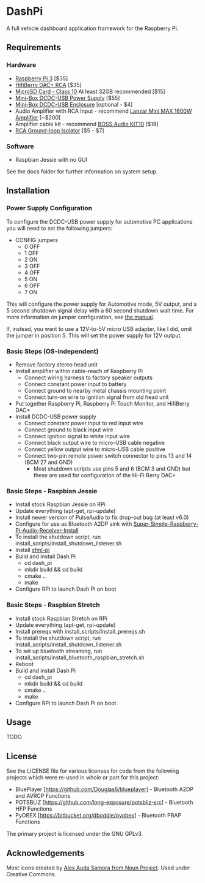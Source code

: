 DashPi
============

A full vehicle dashboard application framework for the Raspberry Pi.

Requirements
------------

### Hardware ###

* [Raspberry Pi 3](https://www.amazon.com/Raspberry-Model-A1-2GHz-64-bit-quad-core/dp/B01CD5VC92/) [$35]
* [HifiBerry DAC+ RCA](https://www.amazon.com/HiFiBerry-DACPLUS-RCA-DAC-RCA-version/dp/B0147RA2PY/) [$35]
* [MicroSD Card - Class 10](https://www.amazon.com/Sandisk-Ultra-Memory-MicroSDHC-SDSQUNC-032G-AN6IA/dp/B011Z77M0C/) At least 32GB recommended [$15]
* [Mini-Box DCDC-USB Power Supply](http://www.mini-box.com/DCDC-USB) [$55]
* [Mini-Box DCDC-USB Enclosure](http://www.mini-box.com/DCDC-USB-ENCLOSURE) [optional - $4]
* Audio Amplifier with RCA Input - recommend [Lanzar Mini MAX 1600W Amplifier](https://www.amazon.com/LANZAR-MNX460-Mini-Max-MOSFET-Channel/dp/B00NYCMCES) [~$200]
* Amplifier cable kit - recommend [BOSS Audio KIT10](https://www.amazon.com/Audio-Amplifier-Installation-Performance-Interconnect/dp/B0002VM8RU/) [$18]
* [RCA Ground-loop Isolator](https://www.amazon.com/BOSS-Audio-B25N-Ground-Isolator/dp/B000LP4RMG/) [$5 - $7]

### Software ###

* Raspbian Jessie with no GUI

See the docs folder for further information on system setup.

Installation
------------

### Power Supply Configuration ###

To configure the DCDC-USB power supply for automotive PC applications you will
need to set the following jumpers:

* CONFIG jumpers
  * 0 OFF
  * 1 OFF
  * 2 ON
  * 3 OFF
  * 4 OFF
  * 5 ON
  * 6 OFF
  * 7 ON

This will configure the power supply for Automotive mode, 5V output, and a 5 second
shutdown signal delay with a 60 second shutdown wait time. For more information on
jumper configuration, see [the manual](http://resources.mini-box.com/online/PWR-DCDC-USB/PWR-DCDC-USB-manual.pdf).

If, instead, you want to use a 12V-to-5V micro USB adapter, like I did, omit the jumper
in position 5. This will set the power supply for 12V output.

### Basic Steps (OS-independent) ###

* Remove factory stereo head unit
* Install amplifier within cable-reach of Raspberry Pi
  * Connect wiring harness to factory speaker outputs
  * Connect constant power input to battery
  * Connect ground to nearby metal chassis mounting point
  * Connect turn-on wire to ignition signal from old head unit
* Put together Raspberry Pi, Raspberry Pi Touch Monitor, and HifiBerry DAC+
* Install DCDC-USB power supply
  * Connect constant power input to red input wire
  * Connect ground to black input wire
  * Connect ignition signal to white input wire
  * Connect black output wire to micro-USB cable negative
  * Connect yellow output wire to micro-USB cable positive
  * Connect two-pin remote power switch connector to pins 13 and 14 (BCM 27 and GND)
    * Most shutdown scripts use pins 5 and 6 (BCM 3 and GND) but these are used for configuration of the Hi-Fi Berry DAC+

### Basic Steps - Raspbian Jessie ###

* Install stock Raspbian Jessie on RPi
* Update everything (apt-get, rpi-update)
* Install newer version of PulseAudio to fix drop-out bug (at least v6.0)
* Configure for use as Bluetooth A2DP sink with [Super-Simple-Raspberry-Pi-Audio-Receiver-Install](https://github.com/BaReinhard/Super-Simple-Raspberry-Pi-Audio-Receiver-Install)
* To install the shutdown script, run install_scripts/install_shutdown_listener.sh
* Install [sfml-pi](https://github.com/maximus5684/sfml-pi)
* Build and install Dash Pi
  * cd dash_pi
  * mkdir build && cd build
  * cmake ..
  * make
* Configure RPi to launch Dash Pi on boot

### Basic Steps - Raspbian Stretch ###

* Install stock Raspbian Stretch on RPi
* Update everything (apt-get, rpi-update)
* Install prereqs with install_scripts/install_prereqs.sh
* To install the shutdown script, run install_scripts/install_shutdown_listener.sh
* To set up bluetooth streaming, run install_scripts/install_bluetooth_raspbian_stretch.sh
* Reboot
* Build and install Dash Pi
  * cd dash_pi
  * mkdir build && cd build
  * cmake ..
  * make
* Configure RPi to launch Dash Pi on boot

Usage
-----

TODO

License
------

See the LICENSE file for various licenses for code from the following projects which
were re-used in whole or part for this project:

* BluePlayer [https://github.com/Douglas6/blueplayer] - Bluetooth A2DP and AVRCP Functions
* POTSBLIZ [https://github.com/long-exposure/potsbliz-src] - Bluetooth HFP Functions
* PyOBEX [https://bitbucket.org/dboddie/pyobex] - Bluetooth PBAP Functions

The primary project is licensed under the GNU GPLv3.

Acknowledgements
-----

Most icons created by [Alex Auda Samora from Noun Project](https://thenounproject.com/razerk/uploads/). Used under Creative Commons.
